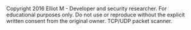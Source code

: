 Copyright 2016 Elliot M - Developer and security researcher.
For educational purposes only. Do not use or reproduce without the explicit written consent from the original owner.
TCP/UDP packet scanner.
